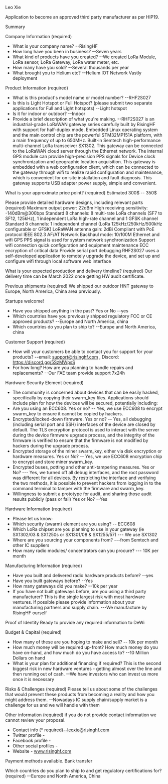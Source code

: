Leo Xie

Application to become an approved third party manufacturer as per HIP19.

Summary

Company Information (required)
- What is your company name?
  --RisingHF
- How long have you been in business? 
  --Seven years
- What kind of products have you created? 
  --We created LoRa Module, LoRa sensor, LoRa Gateway, LoRa water meter, etc.
- How many have you sold? 
  --Several thousands per year
- What brought you to Helium etc? 
  --Helium IOT Network Vastly deployment

Product Information (required)
- What is this product's model name or model number? 
  --RHF2S027 
- Is this is Light Hotspot or Full Hotspot? (please submit two separate applications for Full and Light hotspots) 
  --Light hotspot
- Is it for indoor or outdoor?
  --Indoor
- Provide a brief description of what you're making. 
  --RHF2S027 is an industrial-grade LoRaWAN gateway series carefully built by RisingHF with support for half-duplex mode. Embedded Linux operating system and the main control chip are the powerful STM32MP151A platform, with a main frequency of up to 650MHz. Built-in Semtech high-performance multi-channel LoRa transceiver SX1302. This gateway can be connected to the LoRaWAN cloud server through the Ethernet network. The internal GPS module can provide high-precision PPS signals for
  Device clock synchronization and geographic location acquisition.
  This gateway is embedded with a web configuration client, which can be connected to the gateway through wifi to realize rapid configuration and maintenance, which is convenient for on-site installation and fault diagnosis. This gateway supports USB adapter power supply, simple and convenient.

What is your approximate price point? (required)
Estimated 300$ -- 350$

Please provide detailed hardware designs, including relevant parts (required)
Maximum output power: 22dBm
High receiving sensitivity: -140dBm@300bps
Standard 8 channels: 8 multi-rate LoRa channels (SF7 to SF12, 125kHz), 1 independent LoRa high-rate channel and 1 GFSK channel
Standard 8 channels: 1 independent channel (LoRa 125kHz/250kHz/500kHz configurable or GFSK)
LoRaWAN antenna gain: 2dBi
Compliant with PoE protocol IEEE 802.3 AF/AT
Network Backhaul mode: 10/100M Ethernet and wifi
GPS PPS signal is used for system network synchronization
Support wifi connection quick configuration and equipment maintenance
ECC encryption of critical data
Provide serial port debugging
RHF2S027 uses a self-developed application to remotely upgrade the device, and set up and configure wifi through local software web interface

What is your expected production and delivery timeline? (required)
Our delivery time can be March 2022 once getting HW audit certificate.

Previous shipments (required)
We shipped our outdoor HNT gateway to Europe, North America, China area previously.

Startups welcome!
- Have you shipped anything in the past? Yes or No
  --yes
- Which countries have you previously shipped regulatory FCC or CE approved products? 
  --Europe and North America, china
- Which countries do you plan to ship to? 
  --Europe and North America, china

Customer Support (required)
- How will your customers be able to contact you for support for your products? 
  --email: support@risinghf.com , Discord: https://discord.gg/5SzMWpsS
- For how long? How are you planning to handle repairs and replacements? 
  --Our FAE team provide support 7x24h

Hardware Security Element (required)
- The community is concerned about devices that can be easily hacked, specifically by copying their swarm_key files. Applications should include plan for how the devices will be secured, potentially including:
- Are you using an ECC608. Yes or no? 
  -- Yes, we use ECC608 to encrypt swarm_key to ensure it cannot be copied by hackers.
- Encrypted/locked-down firmware. Yes or no? 
  -- Yes, all debugging (including serial port and SSH) interfaces of the device are closed by default. The TLS encryption protocol is used to interact with the server during the device firmware upgrade process, and the integrity of the firmware is verified to ensure that the firmware is not modified by hackers during the upgrade process.
- Encrypted storage of the miner swarm_key, either via disk encryption or hardware measures. Yes or No?
  -- Yes, we use ECC608 encryption chip to encrypt and store miner swarm_key.
- Encrypted buses, potting and other anti-tampering measures. Yes or No?
  --- Yes, we turned off all debug interfaces, and the root password was different for all devices. By restricting the interface and verifying the two methods, it is possible to prevent hackers from logging in to the command terminal to tamper with the firmware and swarm_key.
- Willingness to submit a prototype for audit, and sharing those audit results publicly (pass or fail) Yes or No?
  --Yes

Hardware Information (required)

- Please let us know:
- Which security (swarm) element are you using? 
  -- ECC608
- Which LoRa chipset are you planning to use in your gateway (ie SX1302/03 & SX1250s or SX1301/08 & SX1255/57) 
  --- We use SX1302
- Where are you sourcing your components from? 
  ---from Semtech and other IC suppliers
- How many radio modules/ concentrators can you procure? 
  --- 10K per month

Manufacturing Information (required)
- Have you built and delivered radio hardware products before?
  --yes
- Have you built gateways before? 
  --Yes
- How many gateways did you make? 
  --10k per year
- If you have not built gateways before, are you using a third party manufacturer? This is the single largest risk with most hardware ventures. If possible please provide information about your manufacturing partners and supply chain.
  ---We manufacture by RisingHF ourself

Proof of Identity
Ready to provide any required information to DeWi 

Budget & Capital (required)
- How many of these are you hoping to make and sell? 
  -- 10k per month
- How much money will be required up-front? How much money do you have on-hand, and how much do you have access to? 
  --10 Million Dollars on hand
- What is your plan for additional financing if required? This is the second biggest risk in new hardware ventures - getting almost over the line and then running out of cash. 
  --We have investors who can invest us more once it is necessary

Risks & Challenges (required)
Please tell us about some of the challenges that would prevent these products from becoming a reality and how you might address them. 
--Nowadays IC supply chain/supply market is a challenge for us and we will handle with them

Other information (required) if you do not provide contact information we cannot review your proposal.
- Contact info (* required)--leoxie@risinghf.com
- Twitter profile -
- Facebook profile -
- Other social profiles -
- Website - www.risinghf.com 

Payment methods available.
Bank transfer

Which countries do you plan to ship to and get regulatory certifications for? (required)
--Europe and North America, China
